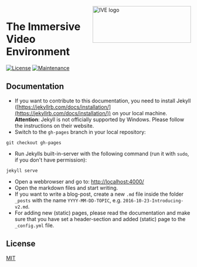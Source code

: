 <img src="https://raw.githubusercontent.com/sitcomlab/IVE/dev/images/logo.png" alt="IVE logo" title="IVE" align="right" height="100" width="268"/>

# The Immersive Video Environment

[![License](https://img.shields.io/github/license/mashape/apistatus.svg)]()
[![Maintenance](https://img.shields.io/badge/Maintained%3F-yes-green.svg)]()

## Documentation

* If you want to contribute to this documentation, you need to install Jekyll ([https://jekyllrb.com/docs/installation/](https://jekyllrb.com/docs/installation/)) on your local machine. **Attention**: Jekyll is not officially supported by Windows. Please follow the instructions on their website.
* Switch to the `gh-pages` branch in your local repository:

```
git checkout gh-pages
```

* Run Jekylls built-in-server with the following command (run it with `sudo`, if you don't have permission):

```
jekyll serve
```

* Open a webbrowser and go to: [http://localhost:4000/](http://localhost:4000/)
* Open the markdown files and start writing.
* If you want to write a blog-post, create a new `.md` file inside the folder `_posts` with the name `YYYY-MM-DD-TOPIC`, e.g. `2016-10-23-Introducing-v2.md`.
* For adding new (static) pages, please read the documentation and make sure that you have set a header-section and added (static) page to the `_config.yml` file.

## License

[MIT](LICENSE)
